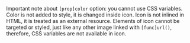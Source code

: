 Important note about `[prop]color` option: you cannot use CSS variables. Color is not added to style, it is changed inside icon. Icon is not inlined in HTML, it is treated as an external resource. Elements of icon cannot be targeted or styled, just like any other image linked with `[func]url()`, therefore, CSS variables are not available in icon.

